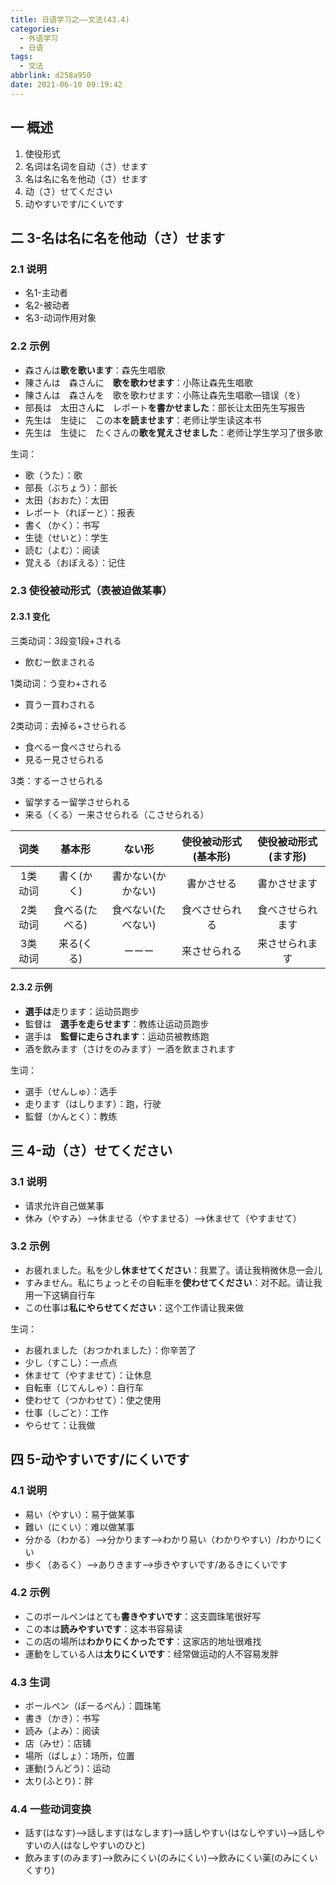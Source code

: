 ```yaml
---
title: 日语学习之——文法(43.4)
categories:
  - 外语学习
  - 日语
tags:
  - 文法
abbrlink: d258a950
date: 2021-06-10 09:19:42
---
```

## 一 概述

1. 使役形式
2. 名词は名词を自动（さ）せます
3. 名は名に名を他动（さ）せます
4. 动（さ）せてください
5. 动やすいです/にくいです

<!--more-->

## 二 3-名は名に名を他动（さ）せます

### 2.1 说明

* 名1-主动者
* 名2-被动者
* 名3-动词作用对象

### 2.2 示例

* 森さんは**歌を歌います**：森先生唱歌
* 陳さんは　森さんに　**歌を歌わせます**：小陈让森先生唱歌
* 陳さんは　森さんを　歌を歌わせます：小陈让森先生唱歌—错误（を）
* 部長は　太田さん**に**　レポート**を書かせました**：部长让太田先生写报告
* 先生は　生徒に　この本**を読ませます**：老师让学生读这本书
* 先生は　生徒に　たくさんの**歌を覚えさせました**：老师让学生学习了很多歌

生词：

* 歌（うた）：歌
* 部長（ぶちょう）：部长
* 太田（おおた）：太田
* レポート（れぽーと）：报表
* 書く（かく）：书写
* 生徒（せいと）：学生
* 読む（よむ）：阅读
* 覚える（おぼえる）：记住

### 2.3 使役被动形式（表被迫做某事）

#### 2.3.1 变化

三类动词：3段变1段+される

* 飲むー飲まされる

1类动词：う变わ+される

* 買うー買わされる

2类动词：去掉る+させられる

* 食べるー食べさせられる
* 見るー見させられる

3类：するーさせられる

* 留学するー留学させられる
* 来る（くる）ー来させられる（こさせられる）

|  词类   |     基本形     |       ない形       | 使役被动形式(基本形) | 使役被动形式(ます形) |
| :-----: | :------------: | :----------------: | :------------------: | :------------------: |
| 1类动词 |   書く(かく)   | 書かない(かかない) |      書かさせる      |     書かさせます     |
| 2类动词 | 食べる(たべる) | 食べない(たべない) |    食べさせられる    |   食べさせられます   |
| 3类动词 |   来る(くる)   |       ーーー       |     来させられる     |    来させられます    |

#### 2.3.2 示例

* **選手は**走ります：运动员跑步
* 監督は　**選手を走らせます**：教练让运动员跑步
* 選手は　**監督に走らされます**：运动员被教练跑
* 酒を飲みます（さけをのみます）ー酒を飲まされます

生词：

* 選手（せんしゅ）：选手
* 走ります（はしります）：跑，行驶
* 監督（かんとく）：教练

## 三 4-动（さ）せてください

### 3.1 说明

* 请求允许自己做某事
* 休み（やすみ）——>休ませる（やすませる）——>休ませて（やすませて）

### 3.2 示例

* お疲れました。私を少し**休ませてください**：我累了。请让我稍微休息一会儿
* すみません。私にちょっとその自転車を**使わせてください**：对不起。请让我用一下这辆自行车
* この仕事は**私にやらせてください**：这个工作请让我来做

生词：

* お疲れました（おつかれました）：你辛苦了
* 少し（すこし）：一点点
* 休ませて（やすませて）：让休息
* 自転車（じてんしゃ）：自行车
* 使わせて（つかわせて）：使之使用
* 仕事（しごと）：工作
* やらせて：让我做

## 四 5-动やすいです/にくいです

### 4.1 说明

* 易い（やすい）：易于做某事
* 難い（にくい）：难以做某事
* 分かる（わかる）——>分かります——>わかり易い（わかりやすい）/わかりにくい
* 歩く（あるく）——>ありきます——>歩きやすいです/あるきにくいです

### 4.2 示例

* このボールペンはとても**書きやすいです**：这支圆珠笔很好写
* この本は**読みやすいです**：这本书容易读
* この店の場所は**わかりにくかったです**：这家店的地址很难找
* 運動をしている人は**太りにくいです**：经常做运动的人不容易发胖

### 4.3 生词

* ボールペン（ぼーるぺん）：圆珠笔
* 書き（かき）：书写
* 読み（よみ）：阅读
* 店（みせ）：店铺
* 場所（ばしょ）：场所，位置
* 運動(うんどう)：运动
* 太り(ふとり)：胖

### 4.4 一些动词变换

* 話す(はなす)——>話します(はなします)——>話しやすい(はなしやすい)——>話しやすいの人(はなしやすいのひと)
* 飲みます(のみます)——>飲みにくい(のみにくい)——>飲みにくい薬(のみにくいくすり)
